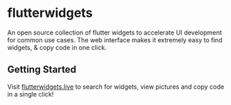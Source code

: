 # flutterwidgets

An open source collection of flutter widgets to accelerate UI development for common use cases. The web interface makes it extremely easy to find widgets, & copy code in one click.

## Getting Started

Visit [flutterwidgets.live](https://flutterwidgets.live) to search for widgets, view pictures and copy code in a single click!

